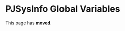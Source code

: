 # PJSysInfo Global Variables #

This page has [**moved**](https://lib-docs.delphidabbler.com/SysInfo/5/API/Globals).